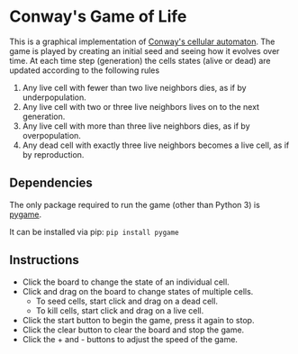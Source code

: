 # Conway's Game of Life

This is a graphical implementation of [Conway's cellular automaton](https://en.wikipedia.org/wiki/Conway%27s_Game_of_Life).  The game is played by creating an initial seed and seeing how it evolves over time.  At each time step (generation) the cells states (alive or dead) are updated according to the following rules

1. Any live cell with fewer than two live neighbors dies, as if by underpopulation.
2. Any live cell with two or three live neighbors lives on to the next generation.
3. Any live cell with more than three live neighbors dies, as if by overpopulation.
4. Any dead cell with exactly three live neighbors becomes a live cell, as if by reproduction.

## Dependencies
The only package required to run the game (other than Python 3) is [pygame](https://www.pygame.org/wiki/about).

It can be installed via pip:
`pip install pygame`


## Instructions
+ Click the board to change the state of an individual cell.
+ Click and drag on the board to change states of multiple cells.
	+ To seed cells, start click and drag on a dead cell.
	+ To kill cells, start click and drag on a live cell.
+ Click the start button to begin the game, press it again to stop.
+ Click the clear button to clear the board and stop the game.
+ Click the + and - buttons to adjust the speed of the game. 
